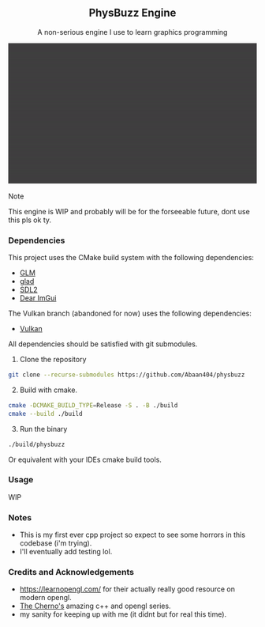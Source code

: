 <h2 align="center">PhysBuzz Engine</h2>

<div align="center">
    <p>A non-serious engine I use to learn graphics programming</p>
    <img src="media/demo.gif"></img>
</div>

> [!NOTE]
> This engine is WIP and probably will be for the forseeable future, dont use this pls ok ty.

### Dependencies

This project uses the CMake build system with the following dependencies:

 - [GLM](https://github.com/g-truc/glm)
 - [glad](https://github.com/Dav1dde/glad)
 - [SDL2](https://github.com/libsdl-org/SDL)
 - [Dear ImGui](https://github.com/ocornut/imgui)

The Vulkan branch (abandoned for now) uses the following dependencies:
 - [Vulkan](https://www.lunarg.com/vulkan-sdk/)

All dependencies should be satisfied with git submodules.

1) Clone the repository
```sh
git clone --recurse-submodules https://github.com/Abaan404/physbuzz
```

2) Build with cmake.
```sh
cmake -DCMAKE_BUILD_TYPE=Release -S . -B ./build
cmake --build ./build
```

3) Run the binary
```sh
./build/physbuzz
```

Or equivalent with your IDEs cmake build tools.

### Usage
WIP

### Notes
- This is my first ever cpp project so expect to see some horrors in this codebase (i'm trying).
- I'll eventually add testing lol.

### Credits and Acknowledgements
- https://learnopengl.com/ for their actually really good resource on modern opengl.
- [The Cherno's](https://www.youtube.com/@TheCherno) amazing c++ and opengl series.
- my sanity for keeping up with me (it didnt but for real this time).
